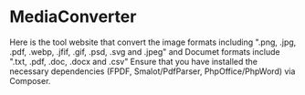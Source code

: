 # MediaConverter
Here is the tool website that convert the image formats including ".png, .jpg, .pdf, .webp, .jfif, .gif, .psd, .svg and .jpeg" and Documet formats include ".txt, .pdf, .doc, .docx and .csv"
Ensure that you have installed the necessary dependencies (FPDF, Smalot/PdfParser, PhpOffice/PhpWord) via Composer.
